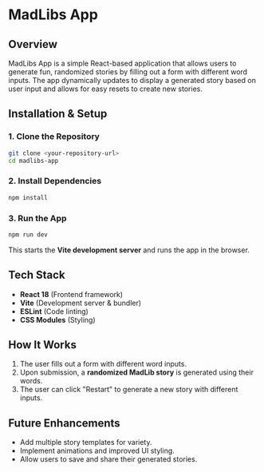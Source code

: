 # MadLibs App

## Overview
MadLibs App is a simple React-based application that allows users to generate fun, randomized stories by filling out a form with different word inputs. The app dynamically updates to display a generated story based on user input and allows for easy resets to create new stories.

## Installation & Setup
### 1. Clone the Repository
```sh
git clone <your-repository-url>
cd madlibs-app
```
### 2. Install Dependencies
```sh
npm install
```
### 3. Run the App
```sh
npm run dev
```
This starts the **Vite development server** and runs the app in the browser.

## Tech Stack
- **React 18** (Frontend framework)
- **Vite** (Development server & bundler)
- **ESLint** (Code linting)
- **CSS Modules** (Styling)

## How It Works
1. The user fills out a form with different word inputs.
2. Upon submission, a **randomized MadLib story** is generated using their words.
3. The user can click "Restart" to generate a new story with different inputs.

## Future Enhancements
- Add multiple story templates for variety.
- Implement animations and improved UI styling.
- Allow users to save and share their generated stories.


